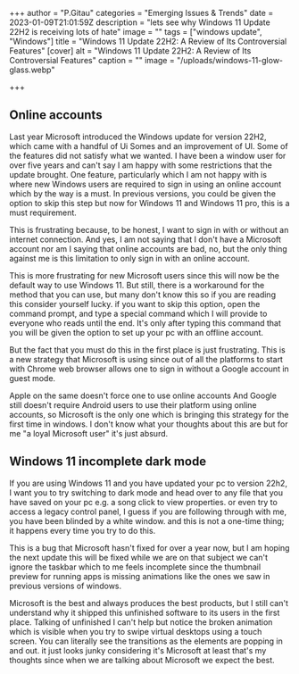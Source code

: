 +++
author = "P.Gitau"
categories = "Emerging Issues & Trends"
date = 2023-01-09T21:01:59Z
description = "lets see why Windows 11 Update 22H2 is receiving lots of hate"
image = ""
tags = ["windows update", "Windows"]
title = "Windows 11 Update 22H2: A Review of Its Controversial Features"
[cover]
alt = "Windows 11 Update 22H2: A Review of Its Controversial Features"
caption = ""
image = "/uploads/windows-11-glow-glass.webp"

+++
## Online accounts

Last year Microsoft introduced the Windows update for version 22H2, which came with a handful of Ui Somes and an improvement of UI. Some of the features did not satisfy what we wanted. I have been a window user for over five years and can't say I am happy with some restrictions that the update brought. One feature, particularly which I am not happy with is where new Windows users are required to sign in using an online account which by the way is a must. In previous versions, you could be given the option to skip this step but now for Windows 11 and Windows 11 pro, this is a must requirement.

This is frustrating because, to be honest, I want to sign in with or without an internet connection. And yes, I am not saying that I don't have a Microsoft account nor am I saying that online accounts are bad, no, but the only thing against me is this limitation to only sign in with an online account.

This is more frustrating for new Microsoft users since this will now be the default way to use Windows 11. But still, there is a workaround for the method that you can use, but many don't know this so if you are reading this consider yourself lucky. if you want to skip this option, open the command prompt, and type a special command which I will provide to everyone who reads until the end. It's only after typing this command that you will be given the option to set up your pc with an offline account.

But the fact that you must do this in the first place is just frustrating. This is a new strategy that Microsoft is using since out of all the platforms to start with Chrome web browser allows one to sign in without a Google account in guest mode.

Apple on the same doesn't force one to use online accounts And Google still doesn't require Android users to use their platform using online accounts, so Microsoft is the only one which is bringing this strategy for the first time in windows. I don't know what your thoughts about this are but for me "a loyal Microsoft user" it's just absurd.

## Windows 11 incomplete dark mode

If you are using Windows 11 and you have updated your pc to version 22h2, I want you to try switching to dark mode and head over to any file that you have saved on your pc e.g. a song click to view properties. or even try to access a legacy control panel, I guess if you are following through with me, you have been blinded by a white window. and this is not a one-time thing; it happens every time you try to do this.

This is a bug that Microsoft hasn't fixed for over a year now, but I am hoping the next update this will be fixed while we are on that subject we can't ignore the taskbar which to me feels incomplete since the thumbnail preview for running apps is missing animations like the ones we saw in previous versions of windows.

Microsoft is the best and always produces the best products, but I still can't understand why it shipped this unfinished software to its users in the first place. Talking of unfinished I can't help but notice the broken animation which is visible when you try to swipe virtual desktops using a touch screen. You can literally see the transitions as the elements are popping in and out. it just looks junky considering it's Microsoft at least that's my thoughts since when we are talking about Microsoft we expect the best.